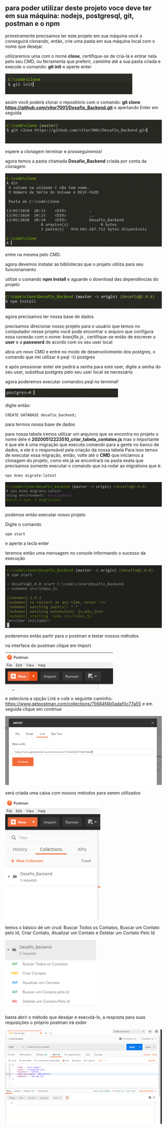 ## para poder utilizar deste projeto voce deve ter em sua máquina: nodejs, postgresql, git, postman e o npm

primeiramente precisamos ter este projeto em sua máquina você o conseguirá clonando, então, crie uma pasta em sua máquina local com o nome que desejar.

utilizaremos uma com o nome **clone**, certifique-se de cria-lá
e entrar nela pelo seu CMD, ou ferramenta que preferir, caminhe até a sua pasta criada e execute o comando:
**git init** e aperte enter

![](/src/img/gitInit.PNG)


assim você poderá clonar o repositório com o comando: **git clone https://github.com/vitor7001/Desafio_Backend.git** e apertando Enter em seguida

![](/src/img/gitClone.PNG)

espere a clonagem terminar e prosseguiremos!

agora temos a pasta chamada **Desafio_Backend** criada por conta da clonagem

![](/src/img/criacaoPasta.PNG)


entre na mesma pelo CMD.

agora devemos instalar as bibliotecas que o projeto utiliza para seu funcionamento

utilize o comando **npm install** e aguarde o download das dependências do projeto

![](/src/img/npmInstall.PNG)

agora precisamos ter nossa base de dados

precisamos direcionar nosso projeto para o usuário que temos no computador nesse projeto você pode encontrar o arquivo que configura essa conexão com o nome: _knexfile.js_ , certifique-se então de escrever o __user__ e a __password__ de acordo com os seu user local

abra um novo CMD e entre no modo de desenvolvimento dos postgres, o comando que irei utilizar é
psql -U postgres

e após pressionar enter ele pedirá a senha para este user, digite a senha do seu user, substitua postgres pelo seu user local se necessário

agora poderemos executar comandos psql no terminal!

![](/src/img/linhaPsql.PNG)

digite então:

```
CREATE DATABASE desafio_backend;
```

para termos nossa base de dados

para nossa tabela iremos utilizar um arquivos que se encontra no projeto o nome dele é **20200512223510_criar_tabela_contatos.js** mas o importante é que ele é uma migração que executa comando para a gente no banco de dados, e ele é o responsável pela criação da nossa tabela Para isso temos de executar essa migração, então, volte até o **CMD** que iniciamos a clonagem do projeto, como ele já se encontrará na pasta exata que precisamos somente executar o comando que irá rodar as migrations
que é: 

```
npx knex migrate:latest
```

![](/src/img/migrate.PNG)

podemos então executar nosso projeto

Digite o comando 

```
npm start
```
e aperte a tecla enter

teremos então uma mensagem no console informando o sucesso da execução

![](/src/img/npmStart.PNG)

poderemos então partir para o postman e testar nossos métodos.

na interface do postman clique em Import 

![](/src/img/postImport.PNG)

e seleciona a opção Link e cole o seguinte caminho: https://www.getpostman.com/collections/75684f4b0adaf0c77a55 e em seguida clique em _continue_

![](/src/img/postUrl.PNG)

será criada uma caixa com nossos métodos para serem utilizados

![](/src/img/postCaixa.PNG)

temos o básico de um crud: Buscar Todos os Contatos, Buscar um Contato pelo Id,
Criar Contato, Atualizar um Contato e Deletar um Contato Pelo Id

![](/src/img/postMetodos.PNG)

basta abrir o método que desejar e executá-lo, a resposta para suas requisições o próprio postman irá exibir

![](/src/img/postCriar.PNG)